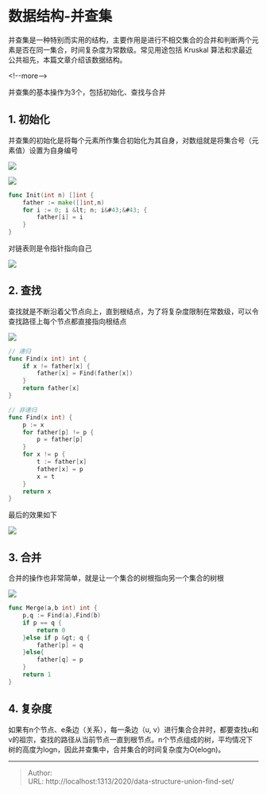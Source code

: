 # 数据结构-并查集


并查集是一种特别而实用的结构，主要作用是进行不相交集合的合并和判断两个元素是否在同一集合，时间复杂度为常数级。常见用途包括 Kruskal 算法和求最近公共祖先，本篇文章介绍该数据结构。

&lt;!--more--&gt;

并查集的基本操作为3个，包括初始化、查找与合并

## 1. 初始化

并查集的初始化是将每个元素所作集合初始化为其自身，对数组就是将集合号（元素值）设置为自身编号

![](https://picped-1301226557.cos.ap-beijing.myqcloud.com/BC_20200318_epub_27600261_1091.jpg)

![](https://picped-1301226557.cos.ap-beijing.myqcloud.com/BC_20200318_epub_27600261_1090.jpg)

```go
func Init(int n) []int {
    father := make([]int,n)
    for i := 0; i &lt; n; i&#43;&#43; {
        father[i] = i
    }
}
```

对链表则是令指针指向自己

![](https://picped-1301226557.cos.ap-beijing.myqcloud.com/BC_20200318_12160852-98560aa5c6764feeab476938d1bcfe24.png)

## 2. 查找

查找就是不断沿着父节点向上，直到根结点，为了将复杂度限制在常数级，可以令查找路径上每个节点都直接指向根结点

![](https://picped-1301226557.cos.ap-beijing.myqcloud.com/BC_20200318_12160922-bc21dc9e11d645519c158e4f5153e20d.png)

```go
// 递归
func Find(x int) int {
    if x != father[x] {
        father[x] = Find(father[x])
    }
    return father[x]
}

// 非递归
func Find(x int) {
    p := x
    for father[p] != p {
        p = father[p]
    }
    for x != p {
        t := father[x]
        father[x] = p
        x = t
    }
    return x
}
```

最后的效果如下

![](https://picped-1301226557.cos.ap-beijing.myqcloud.com/BC_20200318_epub_27600261_1100.jpg)

## 3. 合并

合并的操作也非常简单，就是让一个集合的树根指向另一个集合的树根

![](https://picped-1301226557.cos.ap-beijing.myqcloud.com/BC_20200318_12160946-86baa213cc204627af4ad9a4cef4a97a.png)

```go
func Merge(a,b int) int {
    p,q := Find(a),Find(b)
    if p == q {
        return 0
    }else if p &gt; q {
        father[p] = q
    }else{
        father[q] = p
    }
    return 1
}
```

## 4. 复杂度

如果有n个节点、e条边（关系），每一条边（u, v）进行集合合并时，都要查找u和v的祖宗，查找的路径从当前节点一直到根节点。n个节点组成的树，平均情况下树的高度为logn，因此并查集中，合并集合的时间复杂度为O(elogn)。



---

> Author:   
> URL: http://localhost:1313/2020/data-structure-union-find-set/  

